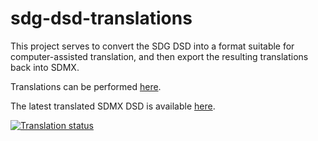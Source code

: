 # sdg-dsd-translations

This project serves to convert the SDG DSD into a format suitable for computer-assisted translation, and then export the resulting translations back into SDMX.

Translations can be performed [here](https://hosted.weblate.org/projects/sdg-dsd/).

The latest translated SDMX DSD is available [here](http://brock.tips/sdg-dsd-translations/dsd-exported.xml).

<a href="https://hosted.weblate.org/engage/sdg-dsd/">
<img src="https://hosted.weblate.org/widgets/sdg-dsd/-/open-graph.png" alt="Translation status" />
</a>
